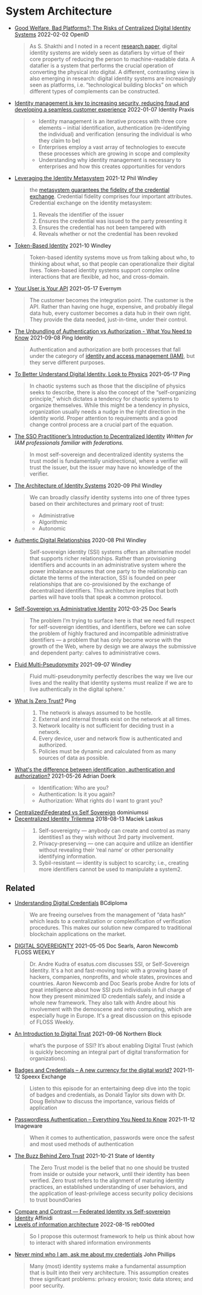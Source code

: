 # System Architecture
* [Good Welfare, Bad Platforms?: The Risks of Centralized Digital Identity Systems](https://points.datasociety.net/good-welfare-bad-platforms-d65b412d962e) 2022-02-02 OpenID
  > As S. Shakthi and I noted in a recent [research paper](https://journals.openedition.org/samaj/6279), digital identity systems are widely seen as datafiers by virtue of their core property of reducing the person to machine-readable data. A datafier is a system that performs the crucial operation of converting the physical into digital. A different, contrasting view is also emerging in research: digital identity systems are increasingly seen as platforms, i.e. “technological building blocks” on which different types of complements can be constructed.
* [Identity management is key to increasing security, reducing fraud and developing a seamless customer experience](https://identitypraxis.com/2022/01/07/identity-management-is-key-to-increasing-security-reducing-fraud-and-developing-a-seamless-customer-experience/) 2022-01-07 Identity Praxis 
  > - Identity management is an iterative process with three core elements – initial identification, authentication (re-identifying the individual) and verification (ensuring the individual is who they claim to be)
  > - Enterprises employ a vast array of technologies to execute these processes which are growing in scope and complexity
  > - Understanding why identity management is necessary to enterprises and how this creates opportunities for vendors
* [Leveraging the Identity Metasystem](https://www.windley.com/archives/2021/12/leveraging_the_identity_metasystem.shtml) 2021-12 Phil Windley
  > the [metasystem guarantees the fidelity of the credential exchange](https://www.windley.com/archives/2021/06/ssi_interaction_patterns.shtml). Credential fidelity comprises four important attributes. Credential exchange on the identity metasystem:
  > 
  > 1. Reveals the identifier of the issuer
  > 2. Ensures the credential was issued to the party presenting it
  > 3. Ensures the credential has not been tampered with
  > 4. Reveals whether or not the credential has been revoked
* [Token-Based Identity](https://www.windley.com/archives/2021/10/token-based_identity.shtml) 2021-10 Windley
  > Token-based identity systems move us from talking about who, to thinking about what, so that people can operationalize their digital lives. Token-based identity systems support complex online interactions that are flexible, ad hoc, and cross-domain.
* [Your User is Your API](https://www.evernym.com/blog/your-user-is-your-api/) 2021-05-17 Evernym
  > The customer becomes the integration point. The customer is the API. Rather than having one huge, expensive, and probably illegal data hub, every customer becomes a data hub in their own right. They provide the data needed, just-in-time, under their control.
* [The Unbundling of Authentication vs Authorization - What You Need to Know](https://www.pingidentity.com/en/company/blog/posts/2021/authentication-vs-authorization.html) 2021-09-08 Ping Identity
  > Authentication and authorization are both processes that fall under the category of [identity and access management (IAM)](https://www.pingidentity.com/en/company/blog/posts/2017/what-is-identity-and-access-management-iam.html), but they serve different purposes.
* [To Better Understand Digital Identity, Look to Physics](https://www.pingidentity.com/en/company/blog/posts/2021/digital-identity-physics.html) 2021-05-17 Ping
  > In chaotic systems such as those that the discipline of physics seeks to describe, there is also the concept of the “self-organizing principle,” which dictates a tendency for chaotic systems to organize themselves. While this might be a tendency in physics, organization usually needs a nudge in the right direction in the identity world. Proper attention to requirements and a good change control process are a crucial part of the equation.
* [The SSO Practitioner’s Introduction to Decentralized Identity](https://www.pingidentity.com/en/resources/blog/post/sso-practitioners-introduction-decentralized-identity.html)
*Written for IAM professionals familiar with federations.*
  > In most self-sovereign and decentralized identity systems the trust model is  fundamentally unidirectional, where a verifier will trust the issuer, but the issuer may have no knowledge of the verifier.
* [The Architecture of Identity Systems](https://www.windley.com/archives/2020/09/the_architecture_of_identity_systems.shtml) 2020-09 Phil Windley 
  >  We can broadly classify identity systems into one of three types based on their architectures and primary root of trust:
  > - Administrative
  > - Algorithmic
  > - Autonomic
* [Authentic Digital Relationships](https://www.windley.com/archives/2020/08/authentic_digital_relationships.shtml) 2020-08 Phil Windley
  >  Self-sovereign identity (SSI) systems offers an alternative model that supports richer relationships. Rather than provisioning identifiers and accounts in an administrative system where the power imbalance assures that one party to the relationship can dictate the terms of the interaction, SSI is founded on peer relationships that are co-provisioned by the exchange of decentralized identifiers. This architecture implies that both parties will have tools that speak a common protocol. 
* [Self-Sovereign vs Administrative Identity](http://blogs.harvard.edu/vrm/2012/03/25/ssi/) 2012-03-25 Doc Searls 
  > The problem I’m trying to surface here is that we need full respect for self-sovereign identities, and identifiers, before we can solve the problem of highly fractured and incompatible administrative identifiers — a problem that has only become worse with the growth of the Web, where by design we are always the submissive and dependent party: calves to administrative cows.
* [Fluid Multi-Pseudonymity](https://www.windley.com/archives/2021/09/fluid_multi-pseudonymity.shtml) 2021-09-07 Windley
  > Fluid multi-pseudonymity perfectly describes the way we live our lives and the reality that identity systems must realize if we are to live authentically in the digital sphere.‘
* [What Is Zero Trust?](https://www.pingidentity.com/en/company/blog/posts/2021/what-is-zero-trust.html) Ping
  > 1. The network is always assumed to be hostile.
  > 2. External and internal threats exist on the network at all times.
  > 3. Network locality is not sufficient for deciding trust in a network.
  > 4. Every device, user and network flow is authenticated and authorized.
  > 5. Policies must be dynamic and calculated from as many sources of data as possible.
* [What's the difference between identification, authentication and authorization?](https://twitter.com/doerkadrian/status/1397566626405421060) 2021-05-26 Adrian Doerk
  > - Identification: Who are you?
  > - Authentication: Is it you again?
  > - Authorization: What rights do I want to grant you?
* [Centralized\Federated vs Self Sovereign](https://twitter.com/dominiumssi/status/1564188374529081345) dominiumssi
* [Decentralized Identity Trilemma](https://maciek.blog/p/dit) 2018-08-13 Maciek Laskus
  > 1. Self-sovereignty — anybody can create and control as many identities1 as they wish without 3rd party involvement.
  > 2. Privacy-preserving — one can acquire and utilize an identifier without revealing their ‘real name’ or other personality identifying information.
  > 3. Sybil-resistant — identity is subject to scarcity; i.e., creating more identifiers cannot be used to manipulate a system2.

## Related
* [Understanding Digital Credentials](https://www.bcdiploma.com/en/blog/understanding-digital-credentials-21-05-12) BCdiploma
  > We are freeing ourselves from the management of “data hash” which leads to a centralization or complexification of verification procedures. This makes our solution new compared to traditional blockchain applications on the market.
* [DIGITAL SOVEREIGNTY](https://twit.tv/shows/floss-weekly/episodes/628) 2021-05-05 Doc Searls, Aaron Newcomb FLOSS WEEKLY
  > Dr. Andre Kudra of esatus.com discusses SSI, or Self-Sovereign Identity. It's a hot and fast-moving topic with a growing base of hackers, companies, nonprofits, and whole states, provinces and countries. Aaron Newcomb and Doc Searls probe Andre for lots of great intelligence about how SSI puts individuals in full charge of how they present minimized ID credentials safely, and inside a whole new framework. They also talk with Andre about his involvement with the demoscene and retro computing, which are especially huge in Europe. It's a great discussion on this episode of FLOSS Weekly.
* [An Introduction to Digital Trust](https://northernblock.io/verifiable-credentials/introduction-to-digital-trust/) 2021-09-06 Northern Block
  > what’s the purpose of SSI? It’s about enabling Digital Trust (which is quickly becoming an integral part of digital transformation for organizations).
* [Badges and Credentials – A new currency for the digital world?](https://www.speexx.com/speexx-resources/podcast/podcast-badges-credentials) 2021-11-12 Speexx Exchange
  > Listen to this episode for an entertaining deep dive into the topic of badges and credentials, as Donald Taylor sits down with Dr. Doug Belshaw to discuss the importance, various fields of application
* [Passwordless Authentication – Everything You Need to Know](https://imageware.io/passwordless-authentication/) 2021-11-12 Imageware
  > When it comes to authentication, passwords were once the safest and most used methods of authentication
* [The Buzz Behind Zero Trust](https://stateofidentity.libsyn.com/zero-trust-architecture) 2021-10-21 State of Identity
  > The Zero Trust model is the belief that no one should be trusted from inside or outside your network, until their identity has been verified. Zero trust refers to the alignment of maturing identity practices, an established understanding of user behaviors, and the application of least-privilege access security policy decisions to trust boundOaries
* [Compare and Contrast — Federated Identity vs Self-sovereign Identity](https://academy.affinidi.com/compare-and-contrast-federated-identity-vs-self-sovereign-identity-227a85cbab18) Affinidi
* [Levels of information architecture](https://reb00ted.org/tech/20220815-levels-of-information-architecture/) 2022-08-15 reb00ted
  > So I propose this outermost framework to help us think about how to interact with shared information environments
* [Never mind who I am, ask me about my credentials](https://www.linkedin.com/pulse/never-mind-who-i-am-ask-me-my-credentials-john-phillips/) John Phillips
  > Many (most) identity systems make a fundamental assumption that is built into their very architecture. This assumption creates three significant problems: privacy erosion; toxic data stores; and poor security.
